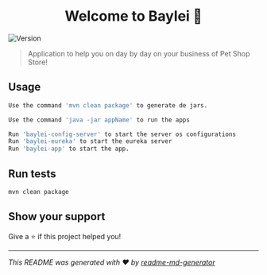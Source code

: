 <h1 align="center">Welcome to Baylei 👋</h1>
<p>
  <img alt="Version" src="https://img.shields.io/badge/version-1.0.0-blue.svg?cacheSeconds=2592000" />
</p>

> Application to help you on day by day on your business of Pet Shop Store!

## Usage

```sh
Use the command 'mvn clean package' to generate de jars.

Use the command 'java -jar appName' to run the apps

Run 'baylei-config-server' to start the server os configurations
Run 'baylei-eureka' to start the eureka server
Run 'baylei-app' to start the app.

```

## Run tests

```sh
mvn clean package
```

## Show your support

Give a ⭐️ if this project helped you!

***
_This README was generated with ❤️ by [readme-md-generator](https://github.com/kefranabg/readme-md-generator)_
